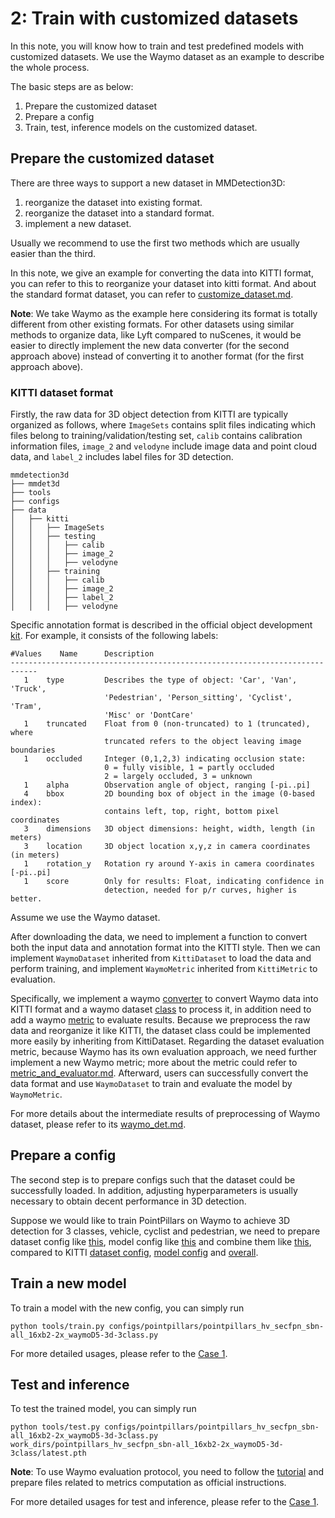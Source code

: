 # 2: Train with customized datasets

In this note, you will know how to train and test predefined models with customized datasets. We use the Waymo dataset as an example to describe the whole process.

The basic steps are as below:

1. Prepare the customized dataset
2. Prepare a config
3. Train, test, inference models on the customized dataset.

## Prepare the customized dataset

There are three ways to support a new dataset in MMDetection3D:

1. reorganize the dataset into existing format.
2. reorganize the dataset into a standard format.
3. implement a new dataset.

Usually we recommend to use the first two methods which are usually easier than the third.

In this note, we give an example for converting the data into KITTI format, you can refer to this to reorganize your dataset into kitti format. And about the standard format dataset, you can refer to [customize_dataset.md](https://github.com/open-mmlab/mmdetection3d/blob/dev-1.x/docs/en/advanced_guides/customize_dataset.md).

**Note**: We take Waymo as the example here considering its format is totally different from other existing formats. For other datasets using similar methods to organize data, like Lyft compared to nuScenes, it would be easier to directly implement the new data converter (for the second approach above) instead of converting it to another format (for the first approach above).

### KITTI dataset format

Firstly, the raw data for 3D object detection from KITTI are typically organized as follows, where `ImageSets` contains split files indicating which files belong to training/validation/testing set, `calib` contains calibration information files, `image_2` and `velodyne` include image data and point cloud data, and `label_2` includes label files for 3D detection.

```
mmdetection3d
├── mmdet3d
├── tools
├── configs
├── data
│   ├── kitti
│   │   ├── ImageSets
│   │   ├── testing
│   │   │   ├── calib
│   │   │   ├── image_2
│   │   │   ├── velodyne
│   │   ├── training
│   │   │   ├── calib
│   │   │   ├── image_2
│   │   │   ├── label_2
│   │   │   ├── velodyne
```

Specific annotation format is described in the official object development [kit](https://s3.eu-central-1.amazonaws.com/avg-kitti/devkit_object.zip). For example, it consists of the following labels:

```
#Values    Name      Description
----------------------------------------------------------------------------
   1    type         Describes the type of object: 'Car', 'Van', 'Truck',
                     'Pedestrian', 'Person_sitting', 'Cyclist', 'Tram',
                     'Misc' or 'DontCare'
   1    truncated    Float from 0 (non-truncated) to 1 (truncated), where
                     truncated refers to the object leaving image boundaries
   1    occluded     Integer (0,1,2,3) indicating occlusion state:
                     0 = fully visible, 1 = partly occluded
                     2 = largely occluded, 3 = unknown
   1    alpha        Observation angle of object, ranging [-pi..pi]
   4    bbox         2D bounding box of object in the image (0-based index):
                     contains left, top, right, bottom pixel coordinates
   3    dimensions   3D object dimensions: height, width, length (in meters)
   3    location     3D object location x,y,z in camera coordinates (in meters)
   1    rotation_y   Rotation ry around Y-axis in camera coordinates [-pi..pi]
   1    score        Only for results: Float, indicating confidence in
                     detection, needed for p/r curves, higher is better.
```

Assume we use the Waymo dataset.

After downloading the data, we need to implement a function to convert both the input data and annotation format into the KITTI style. Then we can implement `WaymoDataset` inherited from `KittiDataset` to load the data and perform training, and implement `WaymoMetric` inherited from `KittiMetric` to evaluation.

Specifically, we implement a waymo [converter](https://github.com/open-mmlab/mmdetection3d/blob/dev-1.x/tools/dataset_converters/waymo_converter.py) to convert Waymo data into KITTI format and a waymo dataset [class](https://github.com/open-mmlab/mmdetection3d/blob/dev-1.x/mmdet3d/datasets/waymo_dataset.py) to process it, in addition need to add a waymo [metric](https://github.com/open-mmlab/mmdetection3d/blob/dev-1.x/mmdet3d/evaluation/metrics/waymo_metric.py) to evaluate results. Because we preprocess the raw data and reorganize it like KITTI, the dataset class could be implemented more easily by inheriting from KittiDataset. Regarding the dataset evaluation metric, because Waymo has its own evaluation approach, we need further implement a new Waymo metric; more about the metric could refer to [metric_and_evaluator.md](https://github.com/open-mmlab/mmengine/blob/main/docs/en/tutorials/metric_and_evaluator.md). Afterward, users can successfully convert the data format and use `WaymoDataset` to train and evaluate the model by `WaymoMetric`.

For more details about the intermediate results of preprocessing of Waymo dataset, please refer to its [waymo_det.md](https://mmdetection3d.readthedocs.io/en/latest/datasets/waymo_det.html).

## Prepare a config

The second step is to prepare configs such that the dataset could be successfully loaded. In addition, adjusting hyperparameters is usually necessary to obtain decent performance in 3D detection.

Suppose we would like to train PointPillars on Waymo to achieve 3D detection for 3 classes, vehicle, cyclist and pedestrian, we need to prepare dataset config like [this](https://github.com/open-mmlab/mmdetection3d/blob/dev-1.x/configs/_base_/datasets/waymoD5-3d-3class.py), model config like [this](https://github.com/open-mmlab/mmdetection3d/blob/dev-1.x/configs/_base_/models/pointpillars_hv_secfpn_waymo.py) and combine them like [this](https://github.com/open-mmlab/mmdetection3d/blob/dev-1.x/configs/pointpillars/pointpillars_hv_secfpn_sbn-all_16xb2-2x_waymoD5-3d-3class.py), compared to KITTI [dataset config](https://github.com/open-mmlab/mmdetection3d/blob/dev-1.x/configs/_base_/datasets/kitti-3d-3class.py), [model config](https://github.com/open-mmlab/mmdetection3d/blob/dev-1.x/configs/_base_/models/pointpillars_hv_secfpn_kitti.py) and [overall](https://github.com/open-mmlab/mmdetection3d/blob/dev-1.x/configs/pointpillars/pointpillars_hv_secfpn_8xb6-160e_kitti-3d-3class.py).

## Train a new model

To train a model with the new config, you can simply run

```shell
python tools/train.py configs/pointpillars/pointpillars_hv_secfpn_sbn-all_16xb2-2x_waymoD5-3d-3class.py
```

For more detailed usages, please refer to the [Case 1](https://mmdetection3d.readthedocs.io/en/latest/1_exist_data_model.html).

## Test and inference

To test the trained model, you can simply run

```shell
python tools/test.py configs/pointpillars/pointpillars_hv_secfpn_sbn-all_16xb2-2x_waymoD5-3d-3class.py work_dirs/pointpillars_hv_secfpn_sbn-all_16xb2-2x_waymoD5-3d-3class/latest.pth
```

**Note**: To use Waymo evaluation protocol, you need to follow the [tutorial](https://mmdetection3d.readthedocs.io/en/latest/datasets/waymo_det.html) and prepare files related to metrics computation as official instructions.

For more detailed usages for test and inference, please refer to the [Case 1](https://mmdetection3d.readthedocs.io/en/latest/1_exist_data_model.html).
